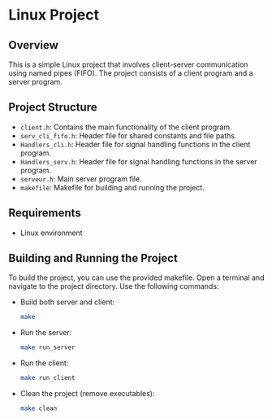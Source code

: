 # Linux Project

## Overview
This is a simple Linux project that involves client-server communication using named pipes (FIFO). The project consists of a client program and a server program.

## Project Structure
- `client.h`: Contains the main functionality of the client program.
- `serv_cli_fifo.h`: Header file for shared constants and file paths.
- `Handlers_cli.h`: Header file for signal handling functions in the client program.
- `Handlers_serv.h`: Header file for signal handling functions in the server program.
- `serveur.h`: Main server program file.
- `makefile`: Makefile for building and running the project.

## Requirements
- Linux environment

## Building and Running the Project
To build the project, you can use the provided makefile. Open a terminal and navigate to the project directory. Use the following commands:

- Build both server and client:
  ```bash
  make
- Run the server:
   ```bash
  make run_server
- Run the client:
   ```bash
  make run_client
- Clean the project (remove executables):
   ```bash
  make clean
